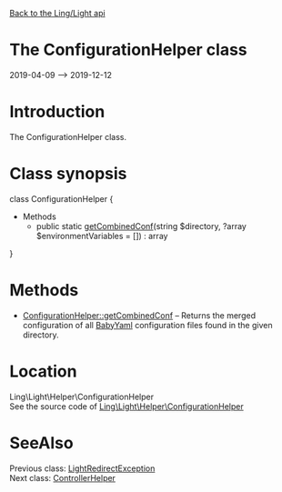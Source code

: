 [Back to the Ling/Light api](https://github.com/lingtalfi/Light/blob/master/doc/api/Ling/Light.md)



The ConfigurationHelper class
================
2019-04-09 --> 2019-12-12






Introduction
============

The ConfigurationHelper class.



Class synopsis
==============


class <span class="pl-k">ConfigurationHelper</span>  {

- Methods
    - public static [getCombinedConf](https://github.com/lingtalfi/Light/blob/master/doc/api/Ling/Light/Helper/ConfigurationHelper/getCombinedConf.md)(string $directory, ?array $environmentVariables = []) : array

}






Methods
==============

- [ConfigurationHelper::getCombinedConf](https://github.com/lingtalfi/Light/blob/master/doc/api/Ling/Light/Helper/ConfigurationHelper/getCombinedConf.md) &ndash; Returns the merged configuration of all [BabyYaml](https://github.com/lingtalfi/BabyYaml) configuration files found in the given directory.





Location
=============
Ling\Light\Helper\ConfigurationHelper<br>
See the source code of [Ling\Light\Helper\ConfigurationHelper](https://github.com/lingtalfi/Light/blob/master/Helper/ConfigurationHelper.php)



SeeAlso
==============
Previous class: [LightRedirectException](https://github.com/lingtalfi/Light/blob/master/doc/api/Ling/Light/Exception/LightRedirectException.md)<br>Next class: [ControllerHelper](https://github.com/lingtalfi/Light/blob/master/doc/api/Ling/Light/Helper/ControllerHelper.md)<br>
